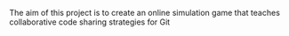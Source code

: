 The aim of this project is to create an online simulation game that teaches collaborative code sharing strategies for Git